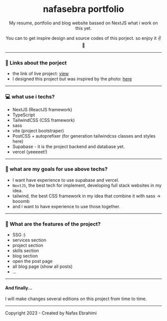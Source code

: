 <h1 align="center">nafasebra portfolio</h1>
<p align="center">
  My resume, portfolio and blog website bassed on NextJS what i work on this yet.
</p>
<p align="center">
  You can to get inspire design and source codes of this porject. so enjoy it ✌💛
</p>

---

### 🔗 Links about the porject
- the link of live project: [view](https://nafasebra.vercel.app)
- I designed this project but was inspired by the photo: [here](https://www.uplabs.com/posts/modern-portfolio-website-design)

---

### 💻 what use i techs?
- NextJS (ReactJS framework)
- TypeScript
- TailwindCSS (CSS framework)
- sass
- vite (project bootstraper)
- PostCSS + autoprefixer (for generation tailwindcss classes and styles here)
- Supabase - it is the project backend and database yet.
- vercel (yeeeeet!)

---

### 🎯 what are my goals for use above techs?
- I want have experience to use supabase and vercel.
- `NextJS`, the best tech for implement, developing full stack websites in my idea.
- tailwind, the best CSS framework in my idea that combine it with sass -> booomb
- and i want to have experience to use those together.

---

### 🔰 What are the features of the project?
- SSG :)
- services section
- project section
- skills section
- blog section
- open the post page
- all blog page (show all posts)
- ...

--- 

#### And finally...
I will make changes several editions on this project from time to time.

---

Copyright 2023 - Created by Nafas Ebrahimi
